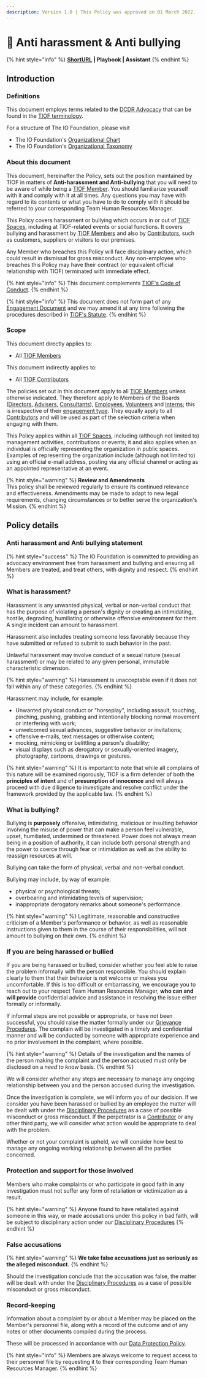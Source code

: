 ```yaml
---
description: Version 1.0 | This Policy was approved on 01 March 2022.
---
```


# 📜 Anti harassment & Anti bullying

{% hint style="info" %}
[**ShortURL**](https://tiof.click/TIOFPolicyAHAB) **| Playbook | Assistant**
{% endhint %}

## Introduction

### Definitions

This document employs terms related to the [DCDR Advocacy](https://tiof.click/DCDRAdvocacy) that can be found in the [TIOF terminology](https://tiof.click/TIOFTerminology).

For a structure of The IO Foundation, please visit

* The IO Foundation's [Organizational Chart](http://tiof.click/TIOFOrgChart)
* The IO Foundation's [Organizational Taxonomy](https://tiof.click/OrgTaxonomy)

### About this document

This document, hereinafter the Policy, sets out the position maintained by TIOF in matters of **Anti-harassment and Anti-bullying** that you will need to be aware of while being a [TIOF Member](https://tiof.click/TIOFTerminology#members). You should familiarize yourself with it and comply with it at all times. Any questions you may have with regard to its contents or what you have to do to comply with it should be referred to your corresponding Team Human Resources Manager.

This Policy covers harassment or bullying which occurs in or out of [TIOF Spaces](https://tiof.click/TIOFTerminology#spaces), including at TIOF-related events or social functions. It covers bullying and harassment by [TIOF Members](https://tiof.click/TIOFTerminology#members) and also by [Contributors](https://tiof.click/TIOFTerminology#contributors), such as customers, suppliers or visitors to our premises.

Any Member who breaches this Policy will face disciplinary action, which could result in dismissal for gross misconduct. Any non-employee who breaches this Policy may have their contract (or equivalent official relationship with TIOF) terminated with immediate effect.

{% hint style="info" %}
This document complements [TIOF's Code of Conduct](https://tiof.click/TIOFPolicyCoC).
{% endhint %}

{% hint style="info" %}
This document does not form part of any [Engagement Document](https://tiof.click/TIOFTerminology#engagement-document) and we may amend it at any time following the procedures described in [TIOF's Statute](https://tiof.click/TIOFStatute).
{% endhint %}

### Scope

This document directly applies to:

* All [TIOF Members](https://tiof.click/TIOFTerminology#members)

This document indirectly applies to:

* All [TIOF Contributors](https://tiof.click/TIOFTerminology#contributors)

The policies set out in this document apply to all [TIOF Members](https://tiof.click/TIOFTerminology#members) unless otherwise indicated. They therefore apply to Members of the Boards ([Directors](https://tiof.click/TIOFTerminology#directors), [Advisers](https://tiof.click/TIOFTerminology#advisers), [Consultants](https://tiof.click/TIOFTerminology#consultants)), [Employees](https://tiof.click/TIOFTerminology#employees), [Volunteers](https://tiof.click/TIOFTerminology#volunteers) and [Interns](https://tiof.click/TIOFTerminology#interns); this is irrespective of their [engagement type](https://tiof.click/TIOFTerminology#engagement-type). They equally apply to all [Contributors](https://tiof.click/TIOFTerminology#contributors) and will be used as part of the selection criteria when engaging with them.

This Policy applies within all [TIOF Spaces](https://tiof.click/TIOFTerminology#spaces), including (although not limited to) management activities, contributions or events; it and also applies when an individual is officially representing the organization in public spaces. Examples of representing the organization include (although not limited to) using an official e-mail address, posting via any official channel or acting as an appointed representative at an event.

{% hint style="warning" %}
**Review and Amendments**\
This policy shall be reviewed regularly to ensure its continued relevance and effectiveness. Amendments may be made to adapt to new legal requirements, changing circumstances or to better serve the organization's Mission.
{% endhint %}

## Policy details

### Anti harassment and Anti bullying statement

{% hint style="success" %}
The IO Foundation is committed to providing an advocacy environment free from harassment and bullying and ensuring all Members are treated, and treat others, with dignity and respect.
{% endhint %}

### What is harassment?

Harassment is any unwanted physical, verbal or non-verbal conduct that has the purpose of violating a person's dignity or creating an intimidating, hostile, degrading, humiliating or otherwise offensive environment for them. A single incident can amount to harassment.

Harassment also includes treating someone less favorably because they have submitted or refused to submit to such behavior in the past.

Unlawful harassment may involve conduct of a sexual nature (sexual harassment) or may be related to any given personal, immutable characteristic dimension.

{% hint style="warning" %}
Harassment is unacceptable even if it does not fall within any of these categories.
{% endhint %}

Harassment may include, for example:

* Unwanted physical conduct or "horseplay", including assault, touching, pinching, pushing, grabbing and intentionally blocking normal movement or interfering with work;
* unwelcomed sexual advances, suggestive behavior or invitations;
* offensive e-mails, text messages or otherwise content;
* mocking, mimicking or belittling a person's disability;
* visual displays such as derogatory or sexually-oriented imagery, photography, cartoons, drawings or gestures.

{% hint style="warning" %}
It is important to note that while all complains of this nature will be examined rigorously, TIOF is a firm defender of both the **principles of intent** and of **presumption of innocence** and will always proceed with due diligence to investigate and resolve conflict under the framework provided by the applicable law.
{% endhint %}

### What is bullying?

Bullying is **purposely** offensive, intimidating, malicious or insulting behavior involving the misuse of power that can make a person feel vulnerable, upset, humiliated, undermined or threatened. Power does not always mean being in a position of authority, it can include both personal strength and the power to coerce through fear or intimidation as well as the ability to reassign resources at will.

Bullying can take the form of physical, verbal and non-verbal conduct.

Bullying may include, by way of example:

* physical or psychological threats;
* overbearing and intimidating levels of supervision;
* inappropriate derogatory remarks about someone's performance.

{% hint style="warning" %}
Legitimate, reasonable and constructive criticism of a Member's performance or behavior, as well as reasonable instructions given to them in the course of their responsibilities, will not amount to bullying on their own.
{% endhint %}

### If you are being harassed or bullied

If you are being harassed or bullied, consider whether you feel able to raise the problem informally with the person responsible. You should explain clearly to them that their behavior is not welcome or makes you uncomfortable. If this is too difficult or embarrassing, we encourage you to reach out to your respect Team Human Resources Manager, **who can and will provide** confidential advice and assistance in resolving the issue either formally or informally.

If informal steps are not possible or appropriate, or have not been successful, you should raise the matter formally under our [Grievance Procedures](https://tiof.click/TIOFHBHR#grievance-procedures). The complain will be investigated in a timely and confidential manner and will be conducted by someone with appropriate experience and no prior involvement in the complaint, where possible.

{% hint style="warning" %}
Details of the investigation and the names of the person making the complaint and the person accused must only be disclosed on a _need to know_ basis.
{% endhint %}

We will consider whether any steps are necessary to manage any ongoing relationship between you and the person accused during the investigation.

Once the investigation is complete, we will inform you of our decision. If we consider you have been harassed or bullied by an employee the matter will be dealt with under the [Disciplinary Procedures](https://tiof.click/TIOFHBHR#disciplinary-procedures) as a case of possible misconduct or gross misconduct. If the perpetrator is a [Contributor](broken-reference) or any other third party, we will consider what action would be appropriate to deal with the problem.

Whether or not your complaint is upheld, we will consider how best to manage any ongoing working relationship between all the parties concerned.

### Protection and support for those involved

Members who make complaints or who participate in good faith in any investigation must not suffer any form of retaliation or victimization as a result.

{% hint style="warning" %}
Anyone found to have retaliated against someone in this way, or made accusations under this policy in bad faith, will be subject to disciplinary action under our [Disciplinary Procedures](http://tiof.click/ProcedureDisciplinary)
{% endhint %}

### False accusations

{% hint style="warning" %}
**We take false accusations just as seriously as the alleged misconduct.**
{% endhint %}

Should the investigation conclude that the accusation was false, the matter will be dealt with under the [Disciplinary Procedures](https://tiof.click/TIOFHBHR#disciplinary-procedures) as a case of possible misconduct or gross misconduct.

### Record-keeping

Information about a complaint by or about a Member may be placed on the Member's personnel file, along with a record of the outcome and of any notes or other documents compiled during the process.

These will be processed in accordance with our [Data Protection Policy](https://tiof.click/TIOFPolicyDP).

{% hint style="info" %}
Members are always welcome to request access to their personnel file by requesting it to their corresponding Team Human Resources Manager.
{% endhint %}
